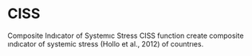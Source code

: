 # CISS
Composite Indıcator of Systemıc Stress
CISS function create composite ındıcator of systemic stress (Hollo et al., 2012) of countrıes.
